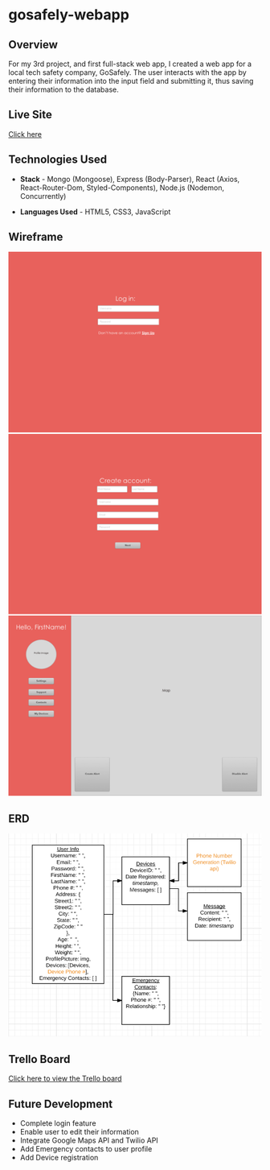 # gosafely-webapp

## Overview

For my 3rd project, and first full-stack web app, I created a web app for a local tech safety company, GoSafely. The user interacts with the app by entering their information into the input field and submitting it, thus saving their information to the database.

## Live Site

[Click here](gosafely-webapp.herokuapp.com)

## Technologies Used

* **Stack** - Mongo (Mongoose), Express (Body-Parser), React (Axios, React-Router-Dom, Styled-Components), Node.js (Nodemon, Concurrently)

* **Languages Used** - HTML5, CSS3, JavaScript

## Wireframe

![Login Wireframe](wireframe/LogInWireframe.png)
![Create Account Wireframe](wireframe/CreateAccountWireframe.png)
![Dashboard Wireframe](wireframe/DashboardWireframe.png)

## ERD

![ERD](wireframe/GoSafelyWebAppERD.png)

## Trello Board

[Click here to view the Trello board](https://trello.com/b/lc08Yxve/gosafely-web-app)

## Future Development

* Complete login feature
* Enable user to edit their information
* Integrate Google Maps API and Twilio API
* Add Emergency contacts to user profile
* Add Device registration  